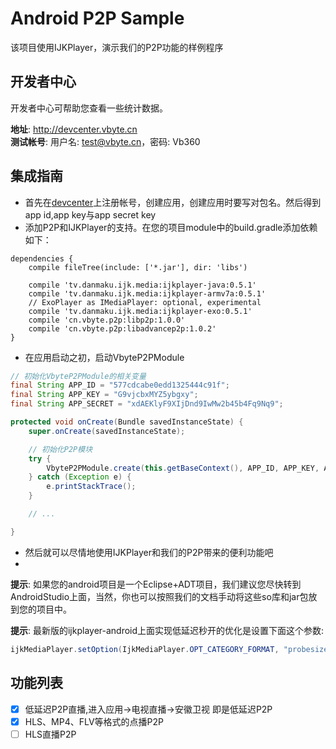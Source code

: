 Android P2P Sample
===

该项目使用IJKPlayer，演示我们的P2P功能的样例程序

## 开发者中心

开发者中心可帮助您查看一些统计数据。

**地址**: http://devcenter.vbyte.cn  
**测试帐号**: 用户名: test@vbyte.cn，密码: Vb360  

## 集成指南

- 首先在[devcenter](http://devcenter.vbyte.cn)上注册帐号，创建应用，创建应用时要写对包名。然后得到app id,app key与app secret key
- 添加P2P和IJKPlayer的支持。在您的项目module中的build.gradle添加依赖如下：
```
dependencies {
    compile fileTree(include: ['*.jar'], dir: 'libs')

    compile 'tv.danmaku.ijk.media:ijkplayer-java:0.5.1'
    compile 'tv.danmaku.ijk.media:ijkplayer-armv7a:0.5.1'
    // ExoPlayer as IMediaPlayer: optional, experimental
    compile 'tv.danmaku.ijk.media:ijkplayer-exo:0.5.1'
    compile 'cn.vbyte.p2p:libp2p:1.0.0'
    compile 'cn.vbyte.p2p:libadvancep2p:1.0.2'
}
```
- 在应用启动之初，启动VbyteP2PModule
```java
// 初始化VbyteP2PModule的相关变量
final String APP_ID = "577cdcabe0edd1325444c91f";
final String APP_KEY = "G9vjcbxMYZ5ybgxy";
final String APP_SECRET = "xdAEKlyF9XIjDnd9IwMw2b45b4Fq9Nq9";

protected void onCreate(Bundle savedInstanceState) {
    super.onCreate(savedInstanceState);

    // 初始化P2P模块
    try {
        VbyteP2PModule.create(this.getBaseContext(), APP_ID, APP_KEY, APP_SECRET);
    } catch (Exception e) {
        e.printStackTrace();
    }

    // ... 

}
```
- 然后就可以尽情地使用IJKPlayer和我们的P2P带来的便利功能吧
- 

**提示**: 如果您的android项目是一个Eclipse+ADT项目，我们建议您尽快转到AndroidStudio上面，当然，你也可以按照我们的文档手动将这些so库和jar包放到您的项目中。

**提示**: 最新版的ijkplayer-android上面实现低延迟秒开的优化是设置下面这个参数:
```java
ijkMediaPlayer.setOption(IjkMediaPlayer.OPT_CATEGORY_FORMAT, "probesize", 4096);
```

## 功能列表

- [x] 低延迟P2P直播,进入应用->电视直播->安徽卫视 即是低延迟P2P 
- [x] HLS、MP4、FLV等格式的点播P2P  
- [ ] HLS直播P2P
